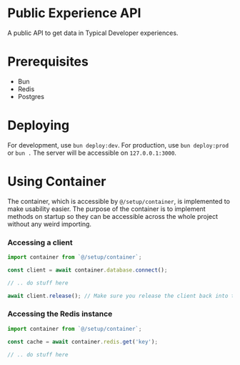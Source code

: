 # Public Experience API
A public API to get data in Typical Developer experiences.

# Prerequisites
- Bun
- Redis
- Postgres

# Deploying
For development, use `bun deploy:dev`. For production, use `bun deploy:prod` or `bun .` The server will be accessible on `127.0.0.1:3000`.

# Using Container
The container, which is accessible by `@/setup/container`, is implemented to make usability easier. The purpose of the container is to implement methods on startup so they can be accessible across the whole project without any weird importing.

### Accessing a client
```ts
import container from `@/setup/container`;

const client = await container.database.connect();

// .. do stuff here

await client.release(); // Make sure you release the client back into the pool.
```
### Accessing the Redis instance
```ts
import container from `@/setup/container`;

const cache = await container.redis.get('key');

// .. do stuff here
```